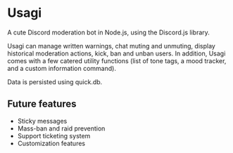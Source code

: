 # Usagi
A cute Discord moderation bot in Node.js, using the Discord.js library.

Usagi can manage written warnings, chat muting and unmuting, display historical moderation actions, kick, ban and unban users. In addition, Usagi comes with a few catered utility functions (list of tone tags, a mood tracker, and a custom information command).

Data is persisted using quick.db.

## Future features

- Sticky messages
- Mass-ban and raid prevention
- Support ticketing system
- Customization features
